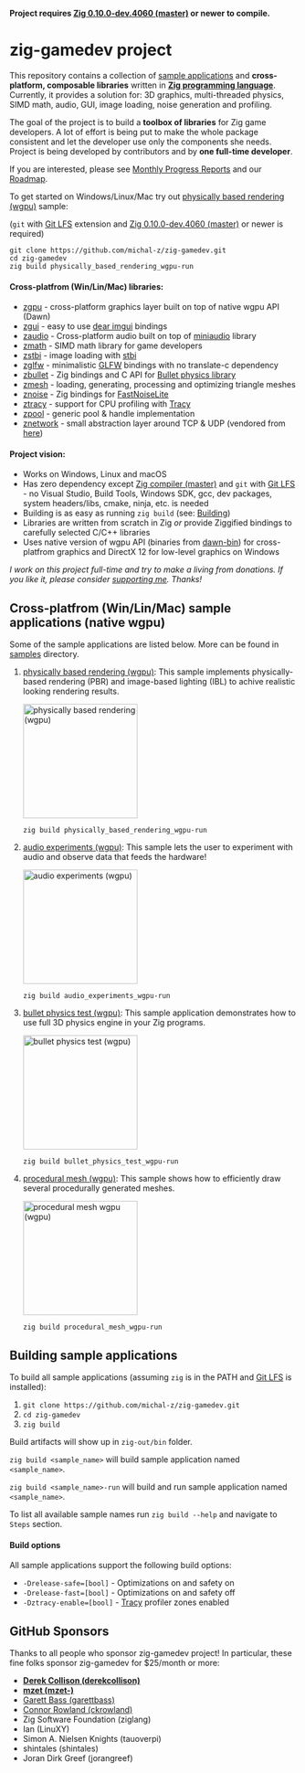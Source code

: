**Project requires [Zig 0.10.0-dev.4060 (master)](https://ziglang.org/download/) or newer to compile.**
# zig-gamedev project

This repository contains a collection of [sample applications](#cross-platfrom-winlinmac-sample-applications-native-wgpu) and **cross-platform, composable libraries** written in **[Zig programming language](https://ziglang.org/)**. Currently, it provides a solution for: 3D graphics, multi-threaded physics, SIMD math, audio, GUI, image loading, noise generation and profiling.

The goal of the project is to build a **toolbox of libraries** for Zig game developers. A lot of effort is being put to make the whole package consistent and let the developer use only the components she needs. Project is being developed by contributors and by **one full-time developer**.

If you are interested, please see [Monthly Progress Reports](https://github.com/michal-z/zig-gamedev/wiki/Progress-Reports) and our [Roadmap](https://github.com/michal-z/zig-gamedev/wiki/Roadmap).

To get started on Windows/Linux/Mac try out [physically based rendering (wgpu)](https://github.com/michal-z/zig-gamedev/tree/main/samples/physically_based_rendering_wgpu) sample:

(`git` with [Git LFS](https://git-lfs.github.com/) extension and [Zig 0.10.0-dev.4060 (master)](https://ziglang.org/download/) or newer is required)
```
git clone https://github.com/michal-z/zig-gamedev.git
cd zig-gamedev
zig build physically_based_rendering_wgpu-run
```
#### Cross-platfrom (Win/Lin/Mac) libraries:
* [zgpu](https://github.com/michal-z/zig-gamedev/tree/main/libs/zgpu) - cross-platform graphics layer built on top of native wgpu API (Dawn)
* [zgui](https://github.com/michal-z/zig-gamedev/tree/main/libs/zgui) - easy to use [dear imgui](https://github.com/ocornut/imgui) bindings
* [zaudio](https://github.com/michal-z/zig-gamedev/tree/main/libs/zaudio) - Cross-platform audio built on top of [miniaudio](https://github.com/mackron/miniaudio) library
* [zmath](https://github.com/michal-z/zig-gamedev/blob/main/libs/zmath) - SIMD math library for game developers
* [zstbi](https://github.com/michal-z/zig-gamedev/blob/main/libs/zstbi) - image loading with [stbi](https://github.com/nothings/stb)
* [zglfw](https://github.com/michal-z/zig-gamedev/blob/main/libs/zglfw) - minimalistic [GLFW](https://github.com/glfw/glfw) bindings with no translate-c dependency
* [zbullet](https://github.com/michal-z/zig-gamedev/blob/main/libs/zbullet) - Zig bindings and C API for [Bullet physics library](https://github.com/bulletphysics/bullet3)
* [zmesh](https://github.com/michal-z/zig-gamedev/blob/main/libs/zmesh) - loading, generating, processing and optimizing triangle meshes
* [znoise](https://github.com/michal-z/zig-gamedev/blob/main/libs/znoise) - Zig bindings for [FastNoiseLite](https://github.com/Auburn/FastNoiseLite)
* [ztracy](https://github.com/michal-z/zig-gamedev/blob/main/libs/ztracy) - support for CPU profiling with [Tracy](https://github.com/wolfpld/tracy)
* [zpool](https://github.com/michal-z/zig-gamedev/blob/main/libs/zpool) - generic pool & handle implementation
* [znetwork](https://github.com/michal-z/zig-gamedev/blob/main/libs/znetwork) - small abstraction layer around TCP & UDP (vendored from [here](https://github.com/MasterQ32/zig-network))

#### Project vision:
* Works on Windows, Linux and macOS
* Has zero dependency except [Zig compiler (master)](https://ziglang.org/download/) and `git` with [Git LFS](https://git-lfs.github.com/) - no Visual Studio, Build Tools, Windows SDK, gcc, dev packages, system headers/libs, cmake, ninja, etc. is needed
* Building is as easy as running `zig build` (see: [Building](#building-sample-applications))
* Libraries are written from scratch in Zig *or* provide Ziggified bindings to carefully selected C/C++ libraries
* Uses native version of wgpu API (binaries from [dawn-bin](https://github.com/michal-z/dawn-bin)) for cross-platfrom graphics and DirectX 12 for low-level graphics on Windows

*I work on this project full-time and try to make a living from donations. If you like it, please consider [supporting me](https://github.com/sponsors/michal-z). Thanks!*

## Cross-platfrom (Win/Lin/Mac) sample applications (native wgpu)

Some of the sample applications are listed below. More can be found in [samples](samples/) directory.

1. [physically based rendering (wgpu)](samples/physically_based_rendering_wgpu): This sample implements physically-based rendering (PBR) and image-based lighting (IBL) to achive realistic looking rendering results.

    <a href="samples/physically_based_rendering_wgpu"><img src="samples/physically_based_rendering_wgpu/screenshot0.jpg" alt="physically based rendering (wgpu)" height="200"></a>

    `zig build physically_based_rendering_wgpu-run`

1. [audio experiments (wgpu)](samples/audio_experiments_wgpu): This sample lets the user to experiment with audio and observe data that feeds the hardware!

    <a href="samples/audio_experiments_wgpu"><img src="samples/audio_experiments_wgpu/screenshot.png" alt="audio experiments (wgpu)" height="200"></a>

    `zig build audio_experiments_wgpu-run`

1. [bullet physics test (wgpu)](samples/bullet_physics_test_wgpu): This sample application demonstrates how to use full 3D physics engine in your Zig programs.

    <a href="samples/bullet_physics_test_wgpu"><img src="samples/bullet_physics_test_wgpu/screenshot.jpg" alt="bullet physics test (wgpu)" height="200"></a>

    `zig build bullet_physics_test_wgpu-run`

1. [procedural mesh (wgpu)](samples/procedural_mesh_wgpu): This sample shows how to efficiently draw several procedurally generated meshes.

    <a href="samples/procedural_mesh_wgpu"><img src="samples/procedural_mesh_wgpu/screenshot.png" alt="procedural mesh wgpu (wgpu)" height="200"></a>

    `zig build procedural_mesh_wgpu-run`

## Building sample applications

To build all sample applications (assuming `zig` is in the PATH and [Git LFS](https://git-lfs.github.com/) is installed):

1. `git clone https://github.com/michal-z/zig-gamedev.git`
1. `cd zig-gamedev`
1. `zig build`

Build artifacts will show up in `zig-out/bin` folder.

`zig build <sample_name>` will build sample application named `<sample_name>`.

`zig build <sample_name>-run` will build and run sample application named `<sample_name>`.

To list all available sample names run `zig build --help` and navigate to `Steps` section.

#### Build options

All sample applications support the following build options:

* `-Drelease-safe=[bool]` - Optimizations on and safety on
* `-Drelease-fast=[bool]` - Optimizations on and safety off
* `-Dztracy-enable=[bool]` - [Tracy](https://github.com/wolfpld/tracy) profiler zones enabled

## GitHub Sponsors
Thanks to all people who sponsor zig-gamedev project! In particular, these fine folks sponsor zig-gamedev for $25/month or more:
* **[Derek Collison (derekcollison)](https://github.com/derekcollison)**
* **[mzet (mzet-)](https://github.com/mzet-)**
* [Garett Bass (garettbass)](https://github.com/garettbass)
* [Connor Rowland (ckrowland)](https://github.com/ckrowland)
* Zig Software Foundation (ziglang)
* Ian (LinuXY)
* Simon A. Nielsen Knights (tauoverpi)
* shintales (shintales)
* Joran Dirk Greef (jorangreef)

